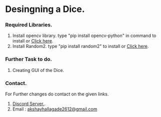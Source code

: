 # Desingning a Dice.

### Required Libraries.
1. Install opencv library. type "pip install opencv-python" in command to install or [Click here](https://pypi.org/project/opencv-python/).
2. Install Random2. type "pip install random2" to install or [Click here](https://pypi.org/project/random2/).

### Further Task to do.
1. Creating GUI of the Dice.

### Contact.
For Further changes do contact on the given links.
1. [Discord Server.](https://discord.gg/cubW7mhd).
2. Email : akshayhallagade2612@gmail.com

